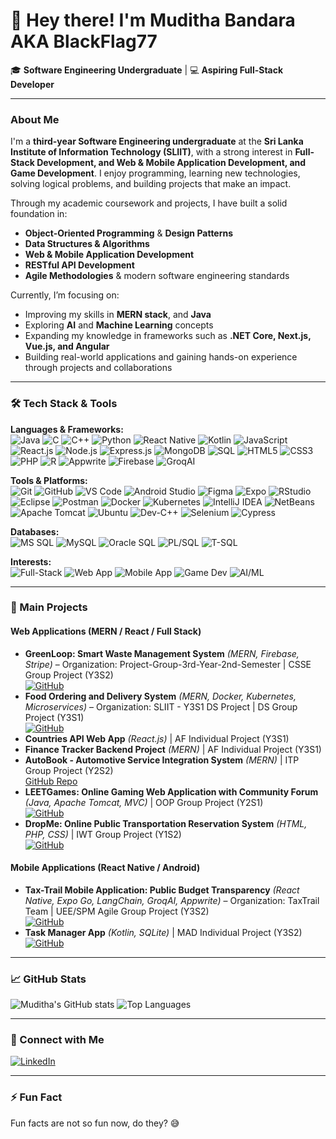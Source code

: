 # 👋 Hey there! I'm Muditha Bandara AKA BlackFlag77

🎓 **Software Engineering Undergraduate** | 💻 **Aspiring Full-Stack Developer**

---

### About Me
I'm a **third-year Software Engineering undergraduate** at the **Sri Lanka Institute of Information Technology (SLIIT)**, with a strong interest in **Full-Stack Development, and Web & Mobile Application Development, and Game Development**.
I enjoy programming, learning new technologies, solving logical problems, and building projects that make an impact.  

Through my academic coursework and projects, I have built a solid foundation in:
- **Object-Oriented Programming** & **Design Patterns**
- **Data Structures & Algorithms**
- **Web & Mobile Application Development**
- **RESTful API Development**
- **Agile Methodologies** & modern software engineering standards

Currently, I’m focusing on:  
- Improving my skills in **MERN stack**, and **Java**  
- Exploring **AI** and **Machine Learning** concepts  
- Expanding my knowledge in frameworks such as **.NET Core, Next.js, Vue.js, and Angular**
- Building real-world applications and gaining hands-on experience through projects and collaborations  

---

### 🛠️ Tech Stack & Tools
**Languages & Frameworks:**  
![Java](https://img.shields.io/badge/Java-ED8B00?style=for-the-badge&logo=java&logoColor=white) 
![C](https://img.shields.io/badge/C-00599C?style=for-the-badge&logo=c&logoColor=white)
![C++](https://img.shields.io/badge/C++-00599C?style=for-the-badge&logo=c%2B%2B&logoColor=white) 
![Python](https://img.shields.io/badge/Python-3776AB?style=for-the-badge&logo=python&logoColor=white) 
![React Native](https://img.shields.io/badge/React%20Native-61DAFB?style=for-the-badge&logo=react&logoColor=black)
![Kotlin](https://img.shields.io/badge/Kotlin-0095D5?style=for-the-badge&logo=kotlin&logoColor=white) 
![JavaScript](https://img.shields.io/badge/JavaScript-F7DF1E?style=for-the-badge&logo=javascript&logoColor=black) 
![React.js](https://img.shields.io/badge/React-61DAFB?style=for-the-badge&logo=react&logoColor=black) 
![Node.js](https://img.shields.io/badge/Node.js-339933?style=for-the-badge&logo=node.js&logoColor=white) 
![Express.js](https://img.shields.io/badge/Express.js-000000?style=for-the-badge&logo=express&logoColor=white) 
![MongoDB](https://img.shields.io/badge/MongoDB-47A248?style=for-the-badge&logo=mongodb&logoColor=white) 
![SQL](https://img.shields.io/badge/SQL-003B57?style=for-the-badge&logo=sql&logoColor=white)
![HTML5](https://img.shields.io/badge/HTML5-E34F26?style=for-the-badge&logo=html5&logoColor=white) 
![CSS3](https://img.shields.io/badge/CSS3-1572B6?style=for-the-badge&logo=css3&logoColor=white) 
![PHP](https://img.shields.io/badge/PHP-777BB4?style=for-the-badge&logo=php&logoColor=white)
![R](https://img.shields.io/badge/R-276DC3?style=for-the-badge&logo=r&logoColor=white)
![Appwrite](https://img.shields.io/badge/Appwrite-FF3B30?style=for-the-badge&logo=appwrite&logoColor=white)
![Firebase](https://img.shields.io/badge/Firebase-FFCA28?style=for-the-badge&logo=firebase&logoColor=black)
![GroqAI](https://img.shields.io/badge/GroqAI-00C2FF?style=for-the-badge&logo=ai&logoColor=white)

**Tools & Platforms:**  
![Git](https://img.shields.io/badge/Git-F05032?style=for-the-badge&logo=git&logoColor=white) 
![GitHub](https://img.shields.io/badge/GitHub-181717?style=for-the-badge&logo=github&logoColor=white) 
![VS Code](https://img.shields.io/badge/VS%20Code-007ACC?style=for-the-badge&logo=visual-studio-code&logoColor=white) 
![Android Studio](https://img.shields.io/badge/Android%20Studio-3DDC84?style=for-the-badge&logo=android&logoColor=white) 
![Figma](https://img.shields.io/badge/Figma-F24E1E?style=for-the-badge&logo=figma&logoColor=white) 
![Expo](https://img.shields.io/badge/Expo-1B1F23?style=for-the-badge&logo=expo&logoColor=white) 
![RStudio](https://img.shields.io/badge/RStudio-75AADB?style=for-the-badge&logo=rstudio&logoColor=white)
![Eclipse](https://img.shields.io/badge/Eclipse-2C2255?style=for-the-badge&logo=eclipse&logoColor=white)
![Postman](https://img.shields.io/badge/Postman-FF6C37?style=for-the-badge&logo=postman&logoColor=white)
![Docker](https://img.shields.io/badge/Docker-2496ED?style=for-the-badge&logo=docker&logoColor=white)
![Kubernetes](https://img.shields.io/badge/Kubernetes-326CE5?style=for-the-badge&logo=kubernetes&logoColor=white)
![IntelliJ IDEA](https://img.shields.io/badge/IntelliJ-000000?style=for-the-badge&logo=intellijidea&logoColor=white)
![NetBeans](https://img.shields.io/badge/NetBeans-009DB7?style=for-the-badge&logo=apache-netbeans&logoColor=white)
![Apache Tomcat](https://img.shields.io/badge/Apache%20Tomcat-F8DC75?style=for-the-badge&logo=apachetomcat&logoColor=black)
![Ubuntu](https://img.shields.io/badge/Ubuntu-E95420?style=for-the-badge&logo=ubuntu&logoColor=white)
![Dev-C++](https://img.shields.io/badge/Dev--C++-00599C?style=for-the-badge&logo=c%2B%2B&logoColor=white)
![Selenium](https://img.shields.io/badge/Selenium-43B02A?style=for-the-badge&logo=selenium&logoColor=white)
![Cypress](https://img.shields.io/badge/Cypress-17202C?style=for-the-badge&logo=cypress&logoColor=white)

**Databases:**  
![MS SQL](https://img.shields.io/badge/MS%20SQL-CC2927?style=for-the-badge&logo=microsoftsqlserver&logoColor=white)
![MySQL](https://img.shields.io/badge/MySQL-4479A1?style=for-the-badge&logo=mysql&logoColor=white)
![Oracle SQL](https://img.shields.io/badge/Oracle%20SQL-F80000?style=for-the-badge&logo=oracle&logoColor=white)
![PL/SQL](https://img.shields.io/badge/PL%2FSQL-F80000?style=for-the-badge&logo=oracle&logoColor=white)
![T-SQL](https://img.shields.io/badge/T-SQL-CC2927?style=for-the-badge&logo=microsoftsqlserver&logoColor=white)

**Interests:**  
![Full-Stack](https://img.shields.io/badge/Full--Stack-0A66C2?style=for-the-badge) 
![Web App](https://img.shields.io/badge/Web%20Development-F7DF1E?style=for-the-badge)
![Mobile App](https://img.shields.io/badge/Mobile%20App-61DAFB?style=for-the-badge)
![Game Dev](https://img.shields.io/badge/Game%20Development-FF6F61?style=for-the-badge)
![AI/ML](https://img.shields.io/badge/AI%20%26%20ML-00C2FF?style=for-the-badge)

<!---
---

### 🧰 Tech Stack & Tools
**Languages:**  
`Java` • `C` • `C++` • `Python` • `JavaScript` • `HTML` • `CSS` • `Kotlin` • `React Native` • `PHP` • `SQL` 

**Frameworks & Libraries:**  
`React.js` • `Node.js` • `Express.js` • `MongoDB`

**Tools & Platforms:**  
`Git` • `GitHub` • `VS Code` • `Android Studio` • `Figma` • `Expo Go`  

**Interests:**  
`Full-Stack Development` • `Web & Mobile App Development` • `Game Development` • `Artificial Intelligence & Machine Learning`
--->
---

### 📂 Main Projects

#### Web Applications (MERN / React / Full Stack)
- **GreenLoop: Smart Waste Management System** *(MERN, Firebase, Stripe)* – Organization: Project-Group-3rd-Year-2nd-Semester | CSSE Group Project (Y3S2)  
  [![GitHub](https://img.shields.io/badge/GitHub-View%20Repo-0078FF?style=for-the-badge&logo=github&logoColor=white)](https://github.com/Project-Group-3rd-Year-2nd-Semster/Smart-Waste-Management-System) 
- **Food Ordering and Delivery System** *(MERN, Docker, Kubernetes, Microservices)* – Organization: SLIIT - Y3S1 DS Project | DS Group Project (Y3S1)   
  [![GitHub](https://img.shields.io/badge/GitHub-View%20Repo-0078FF?style=for-the-badge&logo=github&logoColor=white)](https://github.com/BlackFlag77/food_ordering_and_delivery_system)
- **Countries API Web App** *(React.js)* | AF Individual Project (Y3S1)  
- **Finance Tracker Backend Project** *(MERN)* | AF Individual Project (Y3S1)     
- **AutoBook - Automotive Service Integration System** *(MERN)* | ITP Group Project (Y2S2)     
[GitHub Repo](https://github.com/BlackFlag77/AutoBook_IT_Project)    
- **LEETGames: Online Gaming Web Application with Community Forum** *(Java, Apache Tomcat, MVC)* | OOP Group Project (Y2S1)  
  [![GitHub](https://img.shields.io/badge/GitHub-View%20Repo-0078FF?style=for-the-badge&logo=github&logoColor=white)](https://github.com/BlackFlag77/LEETGames_OOP_Project) 
- **DropMe: Online Public Transportation Reservation System** *(HTML, PHP, CSS)* | IWT Group Project (Y1S2)    
  [![GitHub](https://img.shields.io/badge/GitHub-View%20Repo-0078FF?style=for-the-badge&logo=github&logoColor=white)](https://github.com/BlackFlag77/DropMe_IWT_Project)  

#### Mobile Applications (React Native / Android)
- **Tax-Trail Mobile Application: Public Budget Transparency** *(React Native, Expo Go, LangChain, GroqAI, Appwrite)* – Organization: TaxTrail Team | UEE/SPM Agile Group Project (Y3S2)  
  [![GitHub](https://img.shields.io/badge/GitHub-View%20Repo-0078FF?style=for-the-badge&logo=github&logoColor=white)](https://github.com/TaxTrall-Team/Tax-Trail-Application)
- **Task Manager App** *(Kotlin, SQLite)* | MAD Individual Project (Y3S2)    
  [![GitHub](https://img.shields.io/badge/GitHub-View%20Repo-0078FF?style=for-the-badge&logo=github&logoColor=white)](https://github.com/BlackFlag77/TaskManagerAppFinal)

<!---
#### Other / Misc Projects
- Other small scripts or experiments here if relevant
--->
---

### 📈 GitHub Stats
![Muditha's GitHub stats](https://github-readme-stats.vercel.app/api?username=BlackFlag77&show_icons=true&theme=tokyonight)
![Top Languages](https://github-readme-stats.vercel.app/api/top-langs/?username=BlackFlag77&layout=compact&theme=tokyonight)

---

### 🤝 Connect with Me
[![LinkedIn](https://img.shields.io/badge/LinkedIn-Muditha%20Bandara-blue?style=for-the-badge&logo=linkedin)](https://www.linkedin.com/in/muditha-bandara/)  

---

### ⚡ Fun Fact
Fun facts are not so fun now, do they? 😅

<!--- 
OLD DESCRIPTION
- 👋 Hi, I’m @BlackFlag77
- 👀 I’m interested in Software, Web, and Game Development as well as Machine Learning and Artifical Intelligence fields
- 🌱 I’m currently learning MERN stack, Kotlin, Java, Python and many other languages for my Software Engineering degree program
- 💞️ I’m looking to collaborate on Smaller projects just to get started and to gain more experience
- 📫 How to reach me on LinkedIn: https://www.linkedin.com/in/muditha-bandara-240440258?utm_source=share&utm_campaign=share_via&utm_content=profile&utm_medium=android_app
- 😄 Pronouns: He/Him
- ⚡ Fun fact: Fun facts are not so fun and are overrated
--->
<!---
BlackFlag77/BlackFlag77 is a ✨ special ✨ repository because its `README.md` (this file) appears on your GitHub profile.
You can click the Preview link to take a look at your changes.
--->
